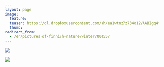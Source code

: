 ```yaml
---
layout: page
image:
  feature:
  teaser: https://dl.dropboxusercontent.com/sh/ea1wtnz7z734o12/AABIgq4foAG4l63yUYM64N5ia/luontokuvat/talvi/3/DS44152-245px.jpg
  thumb:
redirect_from:
  - /en/pictures-of-finnish-nature/winter/00055/
---
```


[![](https://dl.dropboxusercontent.com/sh/ea1wtnz7z734o12/AAAmp5l1Q4fVWyoIx2JtaujMa/luontokuvat/talvi/3/DS44151-800px.jpg)](https://dl.dropboxusercontent.com/sh/ea1wtnz7z734o12/AACuZ7vnwaNQQKtq_UOxEhFJa/luontokuvat/talvi/3/DS44151.jpg)

[![](https://dl.dropboxusercontent.com/sh/ea1wtnz7z734o12/AAD5Jc0Ly0Mwpd4SkKjOb7yfa/luontokuvat/talvi/3/DS44152-800px.jpg)](https://dl.dropboxusercontent.com/sh/ea1wtnz7z734o12/AAArTZ4uuQG6akLMOXfY-WCMa/luontokuvat/talvi/3/DS44152.jpg)
